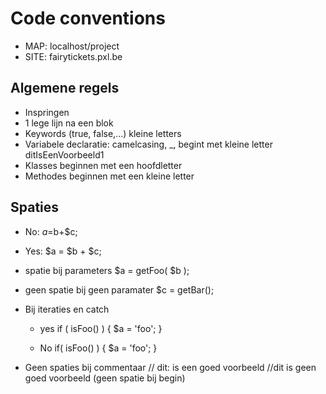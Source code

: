 # Code conventions

- MAP: localhost/project
- SITE: fairytickets.pxl.be

## Algemene regels

  - Inspringen
  - 1 lege lijn na een blok
  - Keywords (true, false,...) kleine letters
  - Variabele declaratie: camelcasing, _, begint met kleine letter
      ditIsEenVoorbeeld1
  - Klasses beginnen met een hoofdletter
  - Methodes beginnen met een kleine letter

## Spaties
  - No:
    $a=$b+$c;

  - Yes:
    $a = $b + $c;
    
  - spatie bij parameters
    $a = getFoo( $b );
    
  - geen spatie bij geen paramater
    $c = getBar();
    
  - Bij iteraties en catch
    - yes
      if ( isFoo() ) {
    	$a = 'foo';
      }
    
    - No
      if( isFoo() ) {
    	$a = 'foo';
      }
  - Geen spaties bij commentaar 
    // dit: is een goed voorbeeld
    //dit is geen goed voorbeeld (geen spatie bij begin) 
